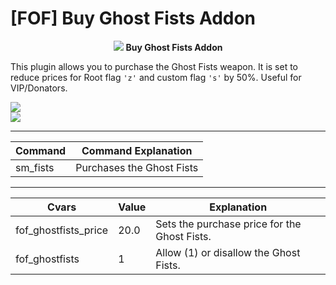 


# [FOF] Buy Ghost Fists Addon

<p align="center">  <img src="https://connorrichlen.me/images/fof_lg.png"> <b>Buy Ghost Fists Addon</b>   </p>


  

This plugin allows you to purchase the Ghost Fists weapon. It is set to reduce prices for Root flag <code>'z'</code> and custom flag <code>'s'</code> by 50%. Useful for VIP/Donators.

<img src="https://connorrichlen.me/images/fof_ghostfists/preview1.gif">
<br />
<img src="https://connorrichlen.me/images/fof_ghostfists/preview2.gif">


 <hr />
  
|Command| Command Explanation |
|--|--|
| sm_fists | Purchases the Ghost Fists |

   
 <hr />
 
|Cvars| Value | Explanation |
|--|--|--|
| fof_ghostfists_price | 20.0 |Sets the purchase price for the Ghost Fists. |
| fof_ghostfists | 1| Allow (1) or disallow the Ghost Fists.|
